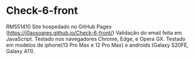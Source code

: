 # Check-6-front
RM551410
Site hospedado no GitHub Pages (https://j0aosoares.github.io/Check-6-front/)
Validação do email feita em JavaScript.
Testado nos navegadores Chrome, Edge, e Opera GX.
Testado em modelos de iphone(13 Pro Max e 12 Pro Max) e androids (Galaxy S20FE, Galaxy A11).
